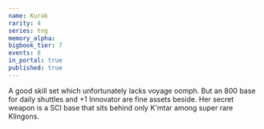 ```yaml
---
name: Kurak
rarity: 4
series: tng
memory_alpha:
bigbook_tier: 7
events: 8
in_portal: true
published: true
---
```


A good skill set which unfortunately lacks voyage oomph. But an 800 base for daily shuttles and +1 Innovator are fine assets beside. Her secret weapon is a SCI base that sits behind only K'mtar among super rare Klingons.
